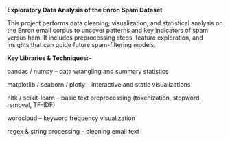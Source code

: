 **Exploratory Data Analysis of the Enron Spam Dataset**

This project performs data cleaning, visualization, and statistical analysis on the Enron email corpus to uncover patterns and key indicators of spam versus ham. It includes preprocessing steps, feature exploration, and insights that can guide future spam-filtering models.

**Key Libraries & Techniques:-**

pandas / numpy – data wrangling and summary statistics

matplotlib / seaborn / plotly – interactive and static visualizations

nltk / scikit-learn – basic text preprocessing (tokenization, stopword removal, TF-IDF)

wordcloud – keyword frequency visualization

regex & string processing – cleaning email text

